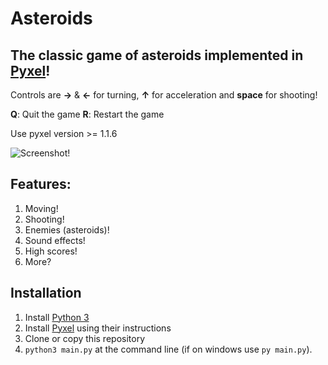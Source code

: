 # Asteroids #
## The classic game of asteroids implemented in [Pyxel](https://github.com/kitao/pyxel)! ##

Controls are **→** & **←** for turning, **↑** for acceleration and **space** for shooting! 

**Q**: Quit the game
**R**: Restart the game

Use pyxel version >= 1.1.6

![Screenshot!](https://github.com/timbledum/asteroids/blob/master/asteroids.gif)

## Features: ##

1. Moving!
2. Shooting!
3. Enemies (asteroids)!
4. Sound effects!
5. High scores!
6. More?

## Installation ##

1. Install [Python 3](https://www.python.org)
2. Install [Pyxel](https://github.com/kitao/pyxel) using their instructions
3. Clone or copy this repository
4. `python3 main.py` at the command line (if on windows use `py main.py`).
